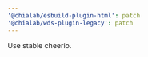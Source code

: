 ```yaml
---
'@chialab/esbuild-plugin-html': patch
'@chialab/wds-plugin-legacy': patch
---
```


Use stable cheerio.
